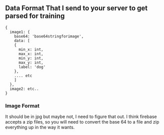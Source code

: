 ## Data Format That I send to your server to get parsed for training

```
{
  image1: {
    base64: 'base64stringforimage', 
    data: [
    {
      min_x: int,
      max_x: int, 
      min_y: int, 
      max_y: int, 
      label: 'dog'
    }, 
    .... etc
    ]
  }, 
  image2: etc.. 
}
```

### Image Format 
It should be in jpg but maybe not, I need to figure that out. I think firebase accepts a zip files, so you will need to convert the base 64 to a file and zip everything up in the way it wants.
